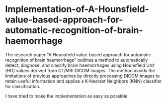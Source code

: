 # Implementation-of-A-Hounsfield-value-based-approach-for-automatic-recognition-of-brain-haemorrhage

The research paper "A Hounsfield value-based approach for automatic recognition of brain haemorrhage" outlines a method to automatically detect, diagnose, and classify brain haemorrhages using Hounsfield Unit (HU) values derived from CT/MRI DICOM images. The method avoids the limitations of previous approaches by directly processing DICOM images to retain useful information and applies a K-Nearest Neighbors (KNN) classifier for classification.

I have tried to make the implementation as easy as possible. 
